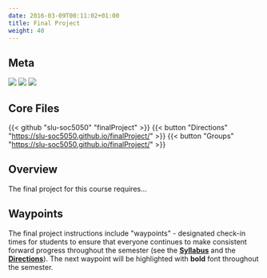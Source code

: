 ```yaml
---
date: 2016-03-09T00:11:02+01:00
title: Final Project
weight: 40
---
```


## Meta 

![](https://img.shields.io/badge/semester-fall%202018-yellow.svg) ![](https://img.shields.io/badge/release-draft-red.svg) 
![](https://img.shields.io/badge/last%20update-2018--05--03-brightgreen.svg)

## Core Files

{{< github "slu-soc5050" "finalProject" >}}
{{< button "Directions" "https://slu-soc5050.github.io/finalProject/" >}}
{{< button "Groups" "https://slu-soc5050.github.io/finalProject/" >}}

## Overview

The final project for this course requires...

## Waypoints

The final project instructions include "waypoints" - designated check-in times for students to ensure that everyone continues to make consistent forward progress throughout the semester (see the [**Syllabus**](https://slu-soc5050.github.io/syllabus/assignments.html) and the [**Directions**](https://slu-soc5050.github.io/finalProject/)). The next waypoint will be highlighted with **bold** font throughout the semester.
